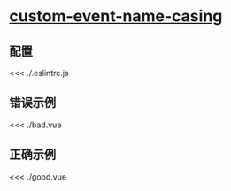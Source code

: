 
# [custom-event-name-casing](https://eslint.vuejs.org/rules/custom-event-name-casing.html)

## 配置

<<< ./.eslintrc.js

## 错误示例

<<< ./bad.vue

## 正确示例

<<< ./good.vue
        